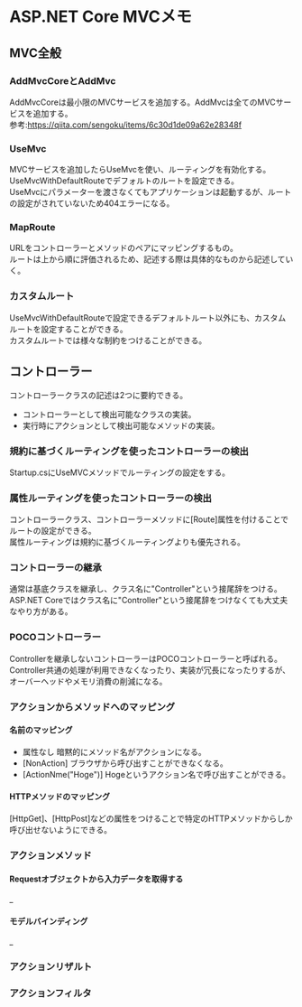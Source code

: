 ﻿# ASP.NET Core MVCメモ
## MVC全般
### AddMvcCoreとAddMvc
AddMvcCoreは最小限のMVCサービスを追加する。AddMvcは全てのMVCサービスを追加する。  
参考:https://qiita.com/sengoku/items/6c30d1de09a62e28348f  

### UseMvc
MVCサービスを追加したらUseMvcを使い、ルーティングを有効化する。  
UseMvcWithDefaultRouteでデフォルトのルートを設定できる。  
UseMvcにパラメーターを渡さなくてもアプリケーションは起動するが、ルートの設定がされていないため404エラーになる。  

### MapRoute
URLをコントローラーとメソッドのペアにマッピングするもの。  
ルートは上から順に評価されるため、記述する際は具体的なものから記述していく。  

### カスタムルート
UseMvcWithDefaultRouteで設定できるデフォルトルート以外にも、カスタムルートを設定することができる。  
カスタムルートでは様々な制約をつけることができる。  

## コントローラー
コントローラークラスの記述は2つに要約できる。  
- コントローラーとして検出可能なクラスの実装。  
- 実行時にアクションとして検出可能なメソッドの実装。

### 規約に基づくルーティングを使ったコントローラーの検出
Startup.csにUseMVCメソッドでルーティングの設定をする。  

### 属性ルーティングを使ったコントローラーの検出
コントローラークラス、コントローラーメソッドに[Route]属性を付けることでルートの設定ができる。  
属性ルーティングは規約に基づくルーティングよりも優先される。  

### コントローラーの継承
通常は基底クラスを継承し、クラス名に"Controller"という接尾辞をつける。  
ASP.NET Coreではクラス名に"Controller"という接尾辞をつけなくても大丈夫なやり方がある。  

### POCOコントローラー
Controllerを継承しないコントローラーはPOCOコントローラーと呼ばれる。  
Controller共通の処理が利用できなくなったり、実装が冗長になったりするが、オーバーヘッドやメモリ消費の削減になる。  

### アクションからメソッドへのマッピング
#### 名前のマッピング
- 属性なし
暗黙的にメソッド名がアクションになる。  
- [NonAction]
ブラウザから呼び出すことができなくなる。  
- [ActionNme("Hoge")]
Hogeというアクション名で呼び出すことができる。  
#### HTTPメソッドのマッピング
[HttpGet]、[HttpPost]などの属性をつけることで特定のHTTPメソッドからしか呼び出せないようにできる。  

### アクションメソッド
#### Requestオブジェクトから入力データを取得する
_  
#### モデルバインディング
_  
### アクションリザルト
### アクションフィルタ


